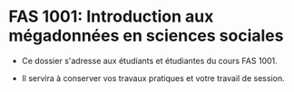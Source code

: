 # FAS 1001: Introduction aux mégadonnées en sciences sociales

- Ce dossier s'adresse aux étudiants et étudiantes du cours FAS 1001.

- Il servira à conserver vos travaux pratiques et votre travail de session.
